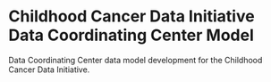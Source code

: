 # Childhood Cancer Data Initiative Data Coordinating Center Model 
Data Coordinating Center data model development for the Childhood Cancer Data Initiative.
